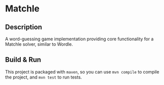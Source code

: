# Matchle

## Description

A word-guessing game implementation providing core functionality for a Matchle
solver, similar to Wordle.

## Build & Run

This project is packaged with `maven`, so you can use `mvn compile` to compile
the project, and `mvn test` to run tests.

